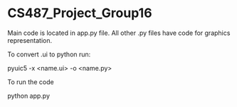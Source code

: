 # CS487_Project_Group16

Main code is located in app.py file. All other .py files have code for graphics representation.

To convert .ui to python run:

pyuic5 -x <name.ui> -o <name.py>


To run the code

python app.py


